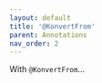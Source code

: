 ```yaml
---
layout: default
title: '@KonvertFrom'
parent: Annotations
nav_order: 2
---
```


With `@KonvertFrom`...
